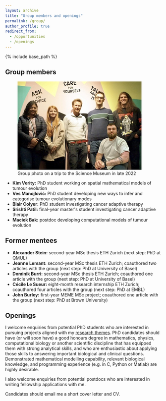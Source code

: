 ```yaml
---
layout: archive
title: "Group members and openings"
permalink: /group/
author_profile: true
redirect_from:
  - /opportunities
  - /openings
---
```


{% include base_path %}

## Group members

<figure>
  <a href="/images/GroupPhotoWithBlairSmall.jpg">
  <img src="/images/GroupPhotoWithBlairSmall.jpg" alt = "Group photo" />
    </a>
  <figcaption>Group photo on a trip to the Science Museum in late 2022</figcaption>
</figure>

* **Kim Verity:** PhD student working on spatial mathematical models of tumour evolution
* **Ves Manojlović:** PhD student developing new ways to infer and categorise tumour evolutionary modes
* **Blair Colyer:** PhD student investigating cancer adaptive therapy
* **Srishti Patil:** final-year master's student investigating cancer adaptive therapy
* **Maciek Bak:** postdoc developing computational models of tumour evolution

## Former mentees

* **Alexander Stein:** second-year MSc thesis ETH Zurich (next step: PhD at QMUL)
* **Jeanne Lemant:** second-year MSc thesis ETH Zurich; coauthored two articles with the group (next step: PhD at University of Basel)
* **Dominik Burri:** second-year MSc thesis ETH Zurich; coauthored one article with the group (next step: PhD at University of Basel)
* **Cécile Le Sueur:** eight-month research internship ETH Zurich; coauthored four articles with the group (next step: PhD at EMBL)
* **John Burley:** first-year MEME MSc project; coauthored one article with the group (next step: PhD at Brown University)

## Openings

I welcome enquiries from potential PhD students who are interested in pursuing projects aligned with my [research themes](research.md). PhD candidates should have (or will soon have) a good honours degree in mathematics, physics, computational biology or another scientific discipline that has equipped them with strong analytical skills, and who are enthusiastic about applying those skills to answering important biological and clinical questions. Demonstrated mathematical modelling capability, relevant biological knowledge, and programming experience (e.g. in C, Python or Matlab) are highly desirable.

I also welcome enquiries from potential postdocs who are interested in writing fellowship applications with me.

Candidates should email me a short cover letter and CV.
